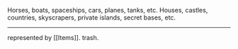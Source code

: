 Horses, boats, spaceships, cars, planes, tanks, etc. Houses, castles, countries, skyscrapers, private islands, secret bases, etc.

---

represented by [[Items]]. trash.